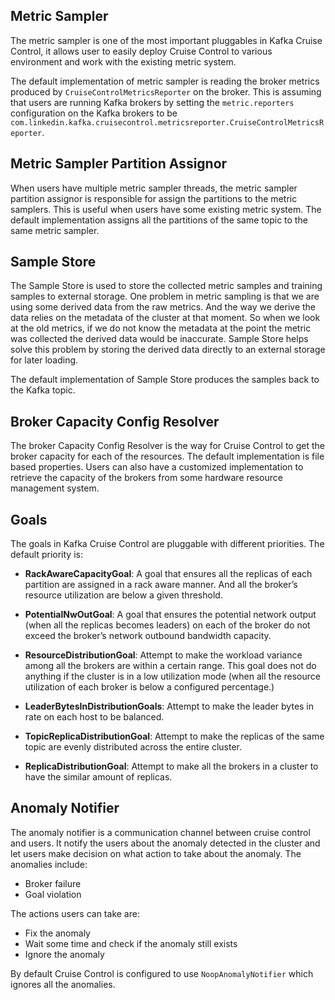 ## Metric Sampler
The metric sampler is one of the most important pluggables in Kafka Cruise Control, it allows user to easily deploy Cruise Control to various environment and work with the existing metric system.

The default implementation of metric sampler is reading the broker metrics produced by `CruiseControlMetricsReporter` on the broker. This is assuming that users are running Kafka brokers by setting the `metric.reporters` configuration on the Kafka brokers to be `com.linkedin.kafka.cruisecontrol.metricsreporter.CruiseControlMetricsReporter`.

## Metric Sampler Partition Assignor
When users have multiple metric sampler threads, the metric sampler partition assignor is responsible for assign the partitions to the metric samplers. This is useful when users have some existing metric system. The default implementation assigns all the partitions of the same topic to the same metric sampler.

## Sample Store
The Sample Store is used to store the collected metric samples and training samples to external storage. One problem in metric sampling is that we are using some derived data from the raw metrics. And the way we derive the data relies on the metadata of the cluster at that moment. So when we look at the old metrics, if we do not know the metadata at the point the metric was collected the derived data would be inaccurate. Sample Store helps solve this problem by storing the derived data directly to an external storage for later loading.

The default implementation of Sample Store produces the samples back to the Kafka topic.

## Broker Capacity Config Resolver
The broker Capacity Config Resolver is the way for Cruise Control to get the broker capacity for each of the resources. The default implementation is file based properties. Users can also have a customized implementation to retrieve the capacity of the brokers from some hardware resource management system.

## Goals
The goals in Kafka Cruise Control are pluggable with different priorities. The default priority is:

* **RackAwareCapacityGoal**: A goal that ensures all the replicas of each partition are assigned in a rack aware manner. And all the broker’s resource utilization are below a given threshold.

* **PotentialNwOutGoal**: A goal that ensures the potential network output (when all the replicas becomes leaders) on each of the broker do not exceed the broker’s network outbound bandwidth capacity.

* **ResourceDistributionGoal**: Attempt to make the workload variance among all the brokers are within a certain range. This goal does not do anything if the cluster is in a low utilization mode (when all the resource utilization of each broker is below a configured percentage.)

* **LeaderBytesInDistributionGoals**: Attempt to make the leader bytes in rate on each host to be balanced.

* **TopicReplicaDistributionGoal**: Attempt to make the replicas of the same topic are evenly distributed across the entire cluster.

* **ReplicaDistributionGoal**: Attempt to make all the brokers in a cluster to have the similar amount of replicas.

## Anomaly Notifier
The anomaly notifier is a communication channel between cruise control and users. It notify the users about the anomaly detected in the cluster and let users make decision on what action to take about the anomaly. The anomalies include:
* Broker failure
* Goal violation

The actions users can take are:
* Fix the anomaly
* Wait some time and check if the anomaly still exists
* Ignore the anomaly

By default Cruise Control is configured to use `NoopAnomalyNotifier` which ignores all the anomalies.
